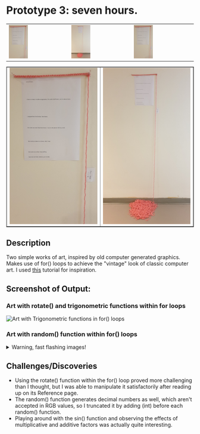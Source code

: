 # Prototype 3: seven hours.

<table border="0" width="100%"><tr>
<td> <img src="images/final1.jpg" alt="Drawing" style="width: 33%;"/> </td>
<td> <img src="images/final2.jpg" alt="Drawing" style="width: 33%;"/> </td>
<td> <img src="images/final1.jpg" alt="Drawing" style="width: 33%;"/> </td>
</tr></table>


<table border="1" width="100%"><tr>
<td> <img src="images/final1.jpg" alt="Drawing" style="width: 250px;"/> </td>
<td> <img src="images/final2.jpg" alt="Drawing" style="width: 250px;"/> </td>
</tr></table>

## Description
Two simple works of art, inspired by old computer generated graphics. Makes use of for() loops to achieve the "vintage" look of classic computer art. I used [this](https://www.youtube.com/watch?v=LaarVR1AOvs) tutorial for inspiration.

## Screenshot of Output:

### Art with rotate() and trigonometric functions within for loops
![Art with Trigonometric functions in for() loops](https://github.com/mike-leo-k/intro-to-im/blob/master/june%202/digital_art_1.png)

### Art with random() function within for() loops

<details>
  <summary>Warning, fast flashing images!</summary>
  
![Art with random() functions in for() loops](https://github.com/mlk525/intro-to-im/blob/master/june%202/digital_art_2.gif)
</details>


## Challenges/Discoveries
* Using the rotate() function within the for() loop proved more challenging than I thought, but I was able to manipulate it satisfactorily after reading up on its Reference page.
* The random() function generates decimal numbers as well, which aren't accepted in RGB values, so I truncated it by adding (int) before each random() function.
* Playing around with the sin() function and observing the effects of multiplicative and additive factors was actually quite interesting.
